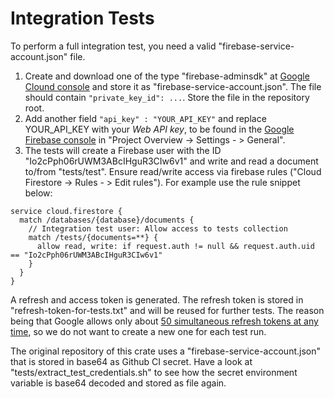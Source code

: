 # Integration Tests

To perform a full integration test, you need a valid "firebase-service-account.json" file.

1. Create and download one of the type "firebase-adminsdk" at [Google Clound console](https://console.cloud.google.com/apis/credentials/serviceaccountkey) and store it as "firebase-service-account.json".
   The file should contain `"private_key_id": ...`. Store the file in the repository root.
2. Add another field `"api_key" : "YOUR_API_KEY"` and replace YOUR_API_KEY with your *Web API key*, to be found in the [Google Firebase console](https://console.firebase.google.com) in "Project Overview -> Settings - > General".
3. The tests will create a Firebase user with the ID "Io2cPph06rUWM3ABcIHguR3CIw6v1" and write and read a document to/from "tests/test".
   Ensure read/write access via firebase rules ("Cloud Firestore -> Rules - > Edit rules"). For example use the rule snippet below:

```
service cloud.firestore {
  match /databases/{database}/documents {
  	// Integration test user: Allow access to tests collection
    match /tests/{documents=**} {
      allow read, write: if request.auth != null && request.auth.uid == "Io2cPph06rUWM3ABcIHguR3CIw6v1"
    }
  }
}
```



A refresh and access token is generated.
The refresh token is stored in "refresh-token-for-tests.txt" and will be reused for further tests.
The reason being that Google allows only about [50 simultaneous refresh tokens at any time](https://developers.google.com/identity/protocols/OAuth2#expiration), so we do not want to create a new one for each test run.

The original repository of this crate uses a "firebase-service-account.json"
that is stored in base64 as Github CI secret.
Have a look at "tests/extract_test_credentials.sh" to see how the secret environment variable is
base64 decoded and stored as file again.